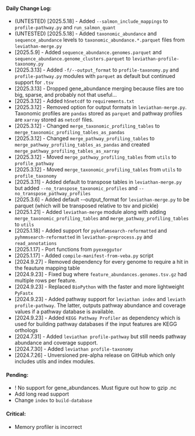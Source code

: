 #### Daily Change Log:
* (UNTESTED) [2025.5.18] - Added `--salmon_include_mappings` to `profile-pathway.py` and `run_salmon_quant`
* (UNTESTED) [2025.5.18] - Added `taxonomic_abundance` and `sequence_abundance` levels to `taxonomic_abundance.*.parquet` files from `leviathan-merge.py`
* [2025.5.9] - Added `sequence_abundance.genomes.parquet` and `sequence_abundance.genome_clusters.parquet` to `leviathan-profile-taxonomy.py`
* [2025.3.13] - Added `-f/--output_format` to `profile-taxonomy.py` and `profile-pathway.py` modules with `parquet` as default but continued support for `.tsv`
* [2025.3.13] - Dropped gene_abundance merging because files are too big, sparse, and probably not that useful...
* [2025.3.12] - Added `h5netcdf` to `requirements.txt`
* [2025.3.12] - Removed option for output formats in `leviathan-merge.py`.  Taxonomic profiles are `pandas` stored as `parquet` and pathway profiles are `xarray` stored as `netcdf` files.
* [2025.3.12] - Changed `merge_taxonomic_profiling_tables` to `merge_taxonomic_profiling_tables_as_pandas`
* [2025.3.12] - Changed `merge_pathway_profiling_tables` to `merge_pathway_profiling_tables_as_pandas` and created `merge_pathway_profiling_tables_as_xarray`
* [2025.3.12] - Moved `merge_pathway_profiling_tables` from `utils` to `profile_pathway`
* [2025.3.12] - Moved `merge_taxonomic_profiling_tables` from `utils` to `profile_taxonomy`
* [2025.3.11] - Added default to transpose tables in `leviathan-merge.py` but added `--no_transpose_taxonomic_profiles` and `--no_transpose_pathway_profiles`
* [2025.3.6] - Added default --output_format for `leviathan-merge.py` to be parquet (which will be transposed relative to tsv and pickle)
* [2025.1.21] - Added `leviathan-merge` module along with adding `merge_taxonomic_profiling_tables` and `merge_pathway_profiling_tables` to `utils`
* [2025.1.18] - Added support for `pykofamsearch-reformatted` and `pyhmmsearch-reformatted` in `leviathan-preprocess.py` and `read_annotations`
* [2025.1.17] - Port functions from `pyexeggutor`
* [2025.1.17] - Added `compile-manifest-from-veba.py` script
* [2024.9.27] - Removed dependency for every genome to require a hit in the feauture mapping table
* [2024.9.23] - Fixed bug where `feature_abundances.genomes.tsv.gz` had multiple rows per feature.
* [2024.9.23] - Replaced `BioPython` with the faster and more lightweight `PyFastx`
* [2024.9.23] - Added pathway support for `leviathan index` and `leviath profile-pathway`.  The latter, outputs pathway abundance and coverage values if a pathway database is available.
* [2024.9.23] - Added `KEGG Pathway Profiler` as dependency which is used for building pathway databases if the input features are KEGG orthologs
* [2024.7.31] - Added `leviathan profile-pathway` but still needs pathway abundance and coverage support.
* [2024.7.30] - Added `leviathan profile-taxonomy`
* [2024.7.26] - Unversioned pre-alpha release on GitHub which only includes utils and index modules.  

#### Pending: 
* ! No support for gene_abundances.  Must figure out how to gzip .nc
* Add long read support
* Change `index` to `build-database`

#### Critical:
* Memory profiler is incorrect
